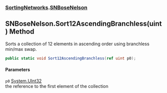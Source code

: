 ### [SortingNetworks](./SortingNetworks.md 'SortingNetworks').[SNBoseNelson](./SortingNetworks-SNBoseNelson.md 'SortingNetworks.SNBoseNelson')
## SNBoseNelson.Sort12AscendingBranchless(uint) Method
Sorts a collection of 12 elements in ascending order using branchless min/max swap.  
```csharp
public static void Sort12AscendingBranchless(ref uint p0);
```
#### Parameters
<a name='SortingNetworks-SNBoseNelson-Sort12AscendingBranchless(uint)-p0'></a>
`p0` [System.UInt32](https://docs.microsoft.com/en-us/dotnet/api/System.UInt32 'System.UInt32')  
the reference to the first element of the collection  
  

